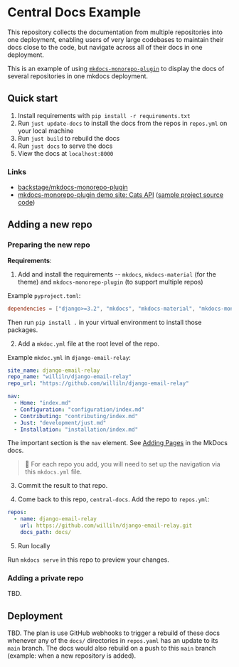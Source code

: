 # Central Docs Example 

This repository collects the documentation from multiple repositories into one deployment, enabling users of very large codebases to maintain their docs close to the code, but navigate across all of their docs in one deployment. 

This is an example of using [`mkdocs-monorepo-plugin`](https://github.com/backstage/mkdocs-monorepo-plugin) to display the docs of several repositories in one mkdocs deployment. 

## Quick start

1. Install requirements with `pip install -r requirements.txt` 
2. Run `just update-docs` to install the docs from the repos in `repos.yml` on your local machine 
3. Run `just build` to rebuild the docs 
4. Run `just docs` to serve the docs 
5. View the docs at `localhost:8000`

### Links 

- [backstage/mkdocs-monorepo-plugin](https://github.com/backstage/mkdocs-monorepo-plugin/tree/master)
- [mkdocs-monorepo-plugin demo site: Cats API](https://backstage.github.io/mkdocs-monorepo-plugin/monorepo-example/) ([sample project source code](https://github.com/backstage/mkdocs-monorepo-plugin/tree/master/sample-docs))

## Adding a new repo 

### Preparing the new repo 

**Requirements**: 

1. Add and install the requirements -- `mkdocs`, `mkdocs-material` (for the theme) and `mkdocs-monorepo-plugin` (to support multiple repos)

Example `pyproject.toml`: 

```toml
dependencies = ["django>=3.2", "mkdocs", "mkdocs-material", "mkdocs-monorepo-plugin"]
```

Then run `pip install .` in your virtual environment to install those packages. 

2. Add a `mkdoc.yml` file at the root level of the repo. 

Example `mkdoc.yml` in `django-email-relay`: 

```yaml
site_name: django-email-relay
repo_name: "williln/django-email-relay"
repo_url: "https://github.com/williln/django-email-relay"

nav:
  - Home: "index.md"
  - Configuration: "configuration/index.md"
  - Contributing: "contributing/index.md"
  - Just: "development/just.md"
  - Installation: "installation/index.md"
```

The important section is the `nav` element. See [Adding Pages](https://www.mkdocs.org/getting-started/#adding-pages) in the MkDocs docs. 

> 📌 For each repo you add, you will need to set up the navigation via this `mkdocs.yml` file.

3. Commit the result to that repo. 

4. Come back to this repo, `central-docs`. Add the repo to `repos.yml`:

```yaml
repos:
  - name: django-email-relay
    url: https://github.com/williln/django-email-relay.git
    docs_path: docs/
```

5. Run locally 

Run `mkdocs serve` in this repo to preview your changes. 


### Adding a private repo 

TBD. 


## Deployment 

TBD. The plan is use GitHub webhooks to trigger a rebuild of these docs whenever any of the `docs/` directories in `repos.yaml` has an update to its `main` branch. The docs would also rebuild on a push to this `main` branch (example: when a new repository is added). 
